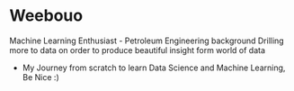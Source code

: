 # Weebouo
Machine Learning Enthusiast - Petroleum Engineering background
Drilling more to data on order to produce beautiful insight form world of data

- My Journey from scratch to learn Data Science and Machine Learning, Be Nice :) 
